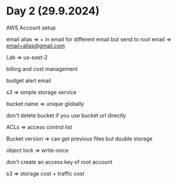 # Day 2 (29.9.2024)

AWS Account setup

email alias => + in email for different email but send to root email => <email+alias@gmail.com>

Lab => us-east-2

billing and cost management

budget alert email

s3 => simple storage service

bucket name => unique globally

don't delete bucket if you use bucket url directly

ACLs => access control list

Bucket version => can get previous files but double storage

object lock => write-once

don't create an access key of root account

s3 => storage cost + traffic cost
